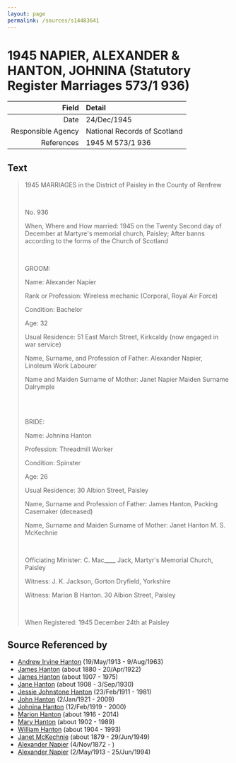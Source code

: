 ```yaml
---
layout: page
permalink: /sources/s14483641
---
```


# 1945 NAPIER, ALEXANDER & HANTON, JOHNINA (Statutory Register Marriages 573/1 936)

Field | Detail
---:|:---
Date | 24/Dec/1945
Responsible Agency | National Records of Scotland
References | 1945 M 573/1 936

## Text

> 1945 MARRIAGES in the District of Paisley in the County of Renfrew
>
> <br/>
>
> No. 936
>
> When, Where and How married: 1945 on the Twenty Second day of December at Martyre's memorial church, Paisley; After banns according to the forms of the Church of Scotland
>
> <br/>
>
> GROOM:
>
> Name: Alexander Napier
>
> Rank or Profession: Wireless mechanic (Corporal, Royal Air Force)
>
> Condition: Bachelor
>
> Age: 32
>
> Usual Residence: 51 East March Street, Kirkcaldy (now engaged in war service)
>
> Name, Surname, and Profession of Father: Alexander Napier, Linoleum Work Labourer
>
> Name and Maiden Surname of Mother: Janet Napier Maiden Surname Dalrymple
>
> <br/>
>
> <br/>
>
> BRIDE:
>
> Name: Johnina Hanton
>
> Profession: Threadmill Worker
>
> Condition: Spinster
>
> Age: 26
>
> Usual Residence: 30 Albion Street, Paisley
>
> Name, Surname and Profession of Father: James Hanton, Packing Casemaker (deceased)
>
> Name, Surname and Maiden Surname of Mother: Janet Hanton M. S. McKechnie
>
> <br/>
>
> Officiating Minister: C. Mac____ Jack, Martyr's Memorial Church, Paisley
>
> Witness: J. K. Jackson, Gorton Dryfield, Yorkshire
>
> Witness: Marion B Hanton. 30 Albion Street, Paisley
>
> <br/>
>
> When Registered: 1945 December 24th at Paisley
>

## Source Referenced by

* [Andrew Irvine Hanton](../people/@53392578@-andrew-irvine-hanton-b1913-5-19-d1963-8-9.md) (19/May/1913 - 9/Aug/1963)
* [James Hanton](../people/@71830064@-james-hanton-b1880-d1922-4-20.md) (about 1880 - 20/Apr/1922)
* [James Hanton](../people/@30630538@-james-hanton-b1907-d1975.md) (about 1907 - 1975)
* [Jane Hanton](../people/@65592941@-jane-hanton-b1908-d1930-9-3.md) (about 1908 - 3/Sep/1930)
* [Jessie Johnstone Hanton](../people/@56011610@-jessie-johnstone-hanton-b1911-2-23-d1981.md) (23/Feb/1911 - 1981)
* [John Hanton](../people/@30651959@-john-hanton-b1921-1-2-d2009.md) (2/Jan/1921 - 2009)
* [Johnina Hanton](../people/@68592798@-johnina-hanton-b1919-2-12-d2000.md) (12/Feb/1919 - 2000)
* [Marion Hanton](../people/@27083581@-marion-hanton-b1916-d2014.md) (about 1916 - 2014)
* [Mary Hanton](../people/@24857040@-mary-hanton-b1902-d1989.md) (about 1902 - 1989)
* [William Hanton](../people/@19187808@-william-hanton-b1904-d1993.md) (about 1904 - 1993)
* [Janet McKechnie](../people/@47324688@-janet-mckechnie-b1879-d1949-6-29.md) (about 1879 - 29/Jun/1949)
* [Alexander Napier](../people/@22451165@-alexander-napier-b1872-11-4-d.md) (4/Nov/1872 - )
* [Alexander Napier](../people/@80968928@-alexander-napier-b1913-5-2-d1994-6-25.md) (2/May/1913 - 25/Jun/1994)

